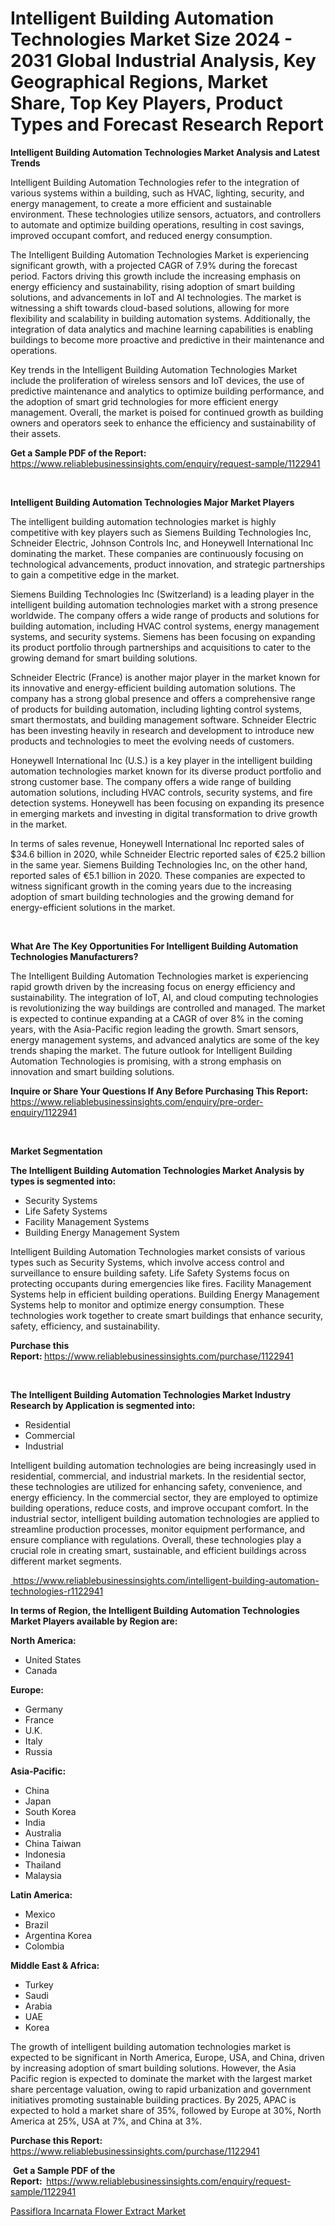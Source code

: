 <p><h1>Intelligent Building Automation Technologies Market Size 2024 - 2031 Global Industrial Analysis, Key Geographical Regions, Market Share, Top Key Players, Product Types and Forecast Research Report</h1></p><p><strong>Intelligent Building Automation Technologies Market Analysis and Latest Trends</strong></p>
<p><p>Intelligent Building Automation Technologies refer to the integration of various systems within a building, such as HVAC, lighting, security, and energy management, to create a more efficient and sustainable environment. These technologies utilize sensors, actuators, and controllers to automate and optimize building operations, resulting in cost savings, improved occupant comfort, and reduced energy consumption.</p><p>The Intelligent Building Automation Technologies Market is experiencing significant growth, with a projected CAGR of 7.9% during the forecast period. Factors driving this growth include the increasing emphasis on energy efficiency and sustainability, rising adoption of smart building solutions, and advancements in IoT and AI technologies. The market is witnessing a shift towards cloud-based solutions, allowing for more flexibility and scalability in building automation systems. Additionally, the integration of data analytics and machine learning capabilities is enabling buildings to become more proactive and predictive in their maintenance and operations.</p><p>Key trends in the Intelligent Building Automation Technologies Market include the proliferation of wireless sensors and IoT devices, the use of predictive maintenance and analytics to optimize building performance, and the adoption of smart grid technologies for more efficient energy management. Overall, the market is poised for continued growth as building owners and operators seek to enhance the efficiency and sustainability of their assets.</p></p>
<p><strong>Get a Sample PDF of the Report:&nbsp;</strong> <a href="https://www.reliablebusinessinsights.com/enquiry/request-sample/1122941">https://www.reliablebusinessinsights.com/enquiry/request-sample/1122941</a></p>
<p>&nbsp;</p>
<p><strong>Intelligent Building Automation Technologies Major Market Players</strong></p>
<p><p>The intelligent building automation technologies market is highly competitive with key players such as Siemens Building Technologies Inc, Schneider Electric, Johnson Controls Inc, and Honeywell International Inc dominating the market. These companies are continuously focusing on technological advancements, product innovation, and strategic partnerships to gain a competitive edge in the market.</p><p>Siemens Building Technologies Inc (Switzerland) is a leading player in the intelligent building automation technologies market with a strong presence worldwide. The company offers a wide range of products and solutions for building automation, including HVAC control systems, energy management systems, and security systems. Siemens has been focusing on expanding its product portfolio through partnerships and acquisitions to cater to the growing demand for smart building solutions.</p><p>Schneider Electric (France) is another major player in the market known for its innovative and energy-efficient building automation solutions. The company has a strong global presence and offers a comprehensive range of products for building automation, including lighting control systems, smart thermostats, and building management software. Schneider Electric has been investing heavily in research and development to introduce new products and technologies to meet the evolving needs of customers.</p><p>Honeywell International Inc (U.S.) is a key player in the intelligent building automation technologies market known for its diverse product portfolio and strong customer base. The company offers a wide range of building automation solutions, including HVAC controls, security systems, and fire detection systems. Honeywell has been focusing on expanding its presence in emerging markets and investing in digital transformation to drive growth in the market.</p><p>In terms of sales revenue, Honeywell International Inc reported sales of $34.6 billion in 2020, while Schneider Electric reported sales of €25.2 billion in the same year. Siemens Building Technologies Inc, on the other hand, reported sales of €5.1 billion in 2020. These companies are expected to witness significant growth in the coming years due to the increasing adoption of smart building technologies and the growing demand for energy-efficient solutions in the market.</p></p>
<p>&nbsp;</p>
<p><strong>What Are The Key Opportunities For Intelligent Building Automation Technologies Manufacturers?</strong></p>
<p><p>The Intelligent Building Automation Technologies market is experiencing rapid growth driven by the increasing focus on energy efficiency and sustainability. The integration of IoT, AI, and cloud computing technologies is revolutionizing the way buildings are controlled and managed. The market is expected to continue expanding at a CAGR of over 8% in the coming years, with the Asia-Pacific region leading the growth. Smart sensors, energy management systems, and advanced analytics are some of the key trends shaping the market. The future outlook for Intelligent Building Automation Technologies is promising, with a strong emphasis on innovation and smart building solutions.</p></p>
<p><strong>Inquire or Share Your Questions If Any Before Purchasing This Report:</strong> <a href="https://www.reliablebusinessinsights.com/enquiry/pre-order-enquiry/1122941">https://www.reliablebusinessinsights.com/enquiry/pre-order-enquiry/1122941</a></p>
<p>&nbsp;</p>
<p><strong>Market Segmentation</strong></p>
<p><strong>The Intelligent Building Automation Technologies Market Analysis by types is segmented into:</strong></p>
<p><ul><li>Security Systems</li><li>Life Safety Systems</li><li>Facility Management Systems</li><li>Building Energy Management System</li></ul></p>
<p><p>Intelligent Building Automation Technologies market consists of various types such as Security Systems, which involve access control and surveillance to ensure building safety. Life Safety Systems focus on protecting occupants during emergencies like fires. Facility Management Systems help in efficient building operations. Building Energy Management Systems help to monitor and optimize energy consumption. These technologies work together to create smart buildings that enhance security, safety, efficiency, and sustainability.</p></p>
<p><strong>Purchase this Report:&nbsp;</strong><a href="https://www.reliablebusinessinsights.com/purchase/1122941">https://www.reliablebusinessinsights.com/purchase/1122941</a></p>
<p>&nbsp;</p>
<p><strong>The Intelligent Building Automation Technologies Market Industry Research by Application is segmented into:</strong></p>
<p><ul><li>Residential</li><li>Commercial</li><li>Industrial</li></ul></p>
<p><p>Intelligent building automation technologies are being increasingly used in residential, commercial, and industrial markets. In the residential sector, these technologies are utilized for enhancing safety, convenience, and energy efficiency. In the commercial sector, they are employed to optimize building operations, reduce costs, and improve occupant comfort. In the industrial sector, intelligent building automation technologies are applied to streamline production processes, monitor equipment performance, and ensure compliance with regulations. Overall, these technologies play a crucial role in creating smart, sustainable, and efficient buildings across different market segments.</p></p>
<p><a href="https://www.reliablebusinessinsights.com/intelligent-building-automation-technologies-r1122941">&nbsp;https://www.reliablebusinessinsights.com/intelligent-building-automation-technologies-r1122941</a></p>
<p><strong>In terms of Region, the Intelligent Building Automation Technologies Market Players available by Region are:</strong></p>
<p>
    <p> <strong> North America: </strong>
        <ul>
            <li>United States</li>
            <li>Canada</li>
        </ul>
        </p> 
    <p> <strong> Europe: </strong>
        <ul>
            <li>Germany</li>
            <li>France</li>
            <li>U.K.</li>
            <li>Italy</li>
            <li>Russia</li>
        </ul>
        </p> 
    <p> <strong> Asia-Pacific: </strong>
        <ul>
            <li>China</li>
            <li>Japan</li>
            <li>South Korea</li>
            <li>India</li>
            <li>Australia</li>
            <li>China Taiwan</li>
            <li>Indonesia</li>
            <li>Thailand</li>
            <li>Malaysia</li>
        </ul>
        </p> 
    <p> <strong> Latin America: </strong>
        <ul>
            <li>Mexico</li>
            <li>Brazil</li>
            <li>Argentina Korea</li>
            <li>Colombia</li>
        </ul>
        </p> 
    <p> <strong> Middle East & Africa: </strong>
        <ul>
            <li>Turkey</li>
            <li>Saudi</li>
            <li>Arabia</li>
            <li>UAE</li>
            <li>Korea</li>
        </ul>
    </p>
    </p>
<p><p>The growth of intelligent building automation technologies market is expected to be significant in North America, Europe, USA, and China, driven by increasing adoption of smart building solutions. However, the Asia Pacific region is expected to dominate the market with the largest market share percentage valuation, owing to rapid urbanization and government initiatives promoting sustainable building practices. By 2025, APAC is expected to hold a market share of 35%, followed by Europe at 30%, North America at 25%, USA at 7%, and China at 3%.</p></p>
<p><strong>Purchase this Report: </strong><a href="https://www.reliablebusinessinsights.com/purchase/1122941">https://www.reliablebusinessinsights.com/purchase/1122941</a></p>
<p>&nbsp;<strong>Get a Sample PDF of the Report:&nbsp;&nbsp;</strong><a href="https://www.reliablebusinessinsights.com/enquiry/request-sample/1122941">https://www.reliablebusinessinsights.com/enquiry/request-sample/1122941</a></p>
<p><strong></strong></p>
<p><p><a href="https://www.linkedin.com/pulse/global-passiflora-incarnata-flower-extract-industry-types-applications-bt7mf?trackingId=9kQ%2FzSnMR4ibACM2FtcHGQ%3D%3D">Passiflora Incarnata Flower Extract Market</a></p></p>
